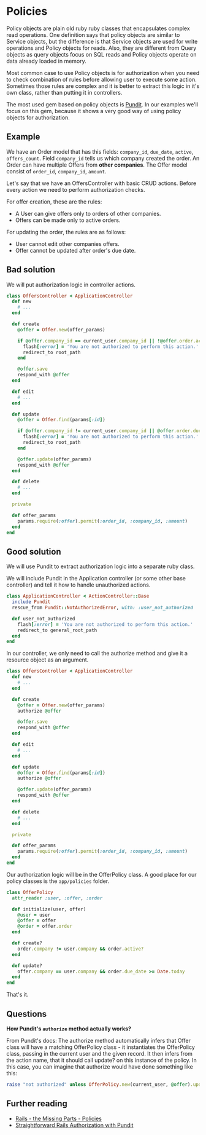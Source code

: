 # Policies

Policy objects are plain old ruby ruby classes that encapsulates complex read operations. One definition says that policy objects are similar to Service objects, but the difference is that Service objects are used for write operations and Policy objects for reads. Also, they are different from Query objects as query objects focus on SQL reads and Policy objects operate on data already loaded in memory.

Most common case to use Policy objects is for authorization when you need to check combination of rules before allowing user to execute some action. Sometimes those rules are complex and it is better to extract this logic in it's own class, rather than putting it in controllers.

The most used gem based on policy objects is [Pundit](https://github.com/elabs/pundit). In our examples we'll focus on this gem, because it shows a very good way of using policy objects for authorization.

## Example

We have an Order model that has this fields: `company_id`, `due_date`, `active`, `offers_count`. Field `company_id` tells us which company created the order. An Order can have multiple Offers from **other companies**. The Offer model consist of `order_id`, `company_id`, `amount`.

Let's say that we have an OffersController with basic CRUD actions. Before every action we need to perform authorization checks.

For offer creation, these are the rules:

- A User can give offers only to orders of other companies.
- Offers can be made only to active orders.

For updating the order, the rules are as follows:

- User cannot edit other companies offers.
- Offer cannot be updated after order's due date.

## Bad solution

We will put authorization logic in controller actions.

```ruby
class OffersController < ApplicationController
  def new
    # ...
  end

  def create
    @offer = Offer.new(offer_params)

    if @offer.company_id == current_user.company_id || !@offer.order.active?
      flash[:error] = 'You are not authorized to perform this action.'
      redirect_to root_path
    end

    @offer.save
    respond_with @offer
  end

  def edit
    # ...
  end

  def update
    @offer = Offer.find(params[:id])

    if @offer.company_id != current_user.company_id || @offer.order.due_date >= Date.today
      flash[:error] = 'You are not authorized to perform this action.'
      redirect_to root_path
    end

    @offer.update(offer_params)
    respond_with @offer
  end

  def delete
    # ...
  end

  private

  def offer_params
    params.require(:offer).permit(:order_id, :company_id, :amount)
  end
end
```

## Good solution

We will use Pundit to extract authorization logic into a separate ruby class.

We will include Pundit in the Application controller (or some other base controller) and tell it how to handle unauthorized actions.

```ruby
class ApplicationController < ActionController::Base
  include Pundit
  rescue_from Pundit::NotAuthorizedError, with: :user_not_authorized

  def user_not_authorized
    flash[:error] = 'You are not authorized to perform this action.'
    redirect_to general_root_path
  end
end
```

In our controller, we only need to call the authorize method and give it a resource object as an argument.

```ruby
class OffersController < ApplicationController
  def new
    # ...
  end

  def create
    @offer = Offer.new(offer_params)
    authorize @offer

    @offer.save
    respond_with @offer
  end

  def edit
    # ...
  end

  def update
    @offer = Offer.find(params[:id])
    authorize @offer

    @offer.update(offer_params)
    respond_with @offer
  end

  def delete
    # ...
  end

  private

  def offer_params
    params.require(:offer).permit(:order_id, :company_id, :amount)
  end
end
```

Our authorization logic will be in the OfferPolicy class. A good place for our policy classes is the `app/policies` folder.

```ruby
class OfferPolicy
  attr_reader :user, :offer, :order

  def initialize(user, offer)
    @user = user
    @offer = offer
    @order = offer.order
  end

  def create?
    order.company != user.company && order.active?
  end

  def update?
    offer.company == user.company && order.due_date >= Date.today
  end
end
```

That's it.

## Questions

**How Pundit's `authorize` method actually works?**

From Pundit's docs:
The authorize method automatically infers that Offer class will have a matching OfferPolicy class - it instantiates the OfferPolicy class, passing in the current user and the given record. It then infers from the action name, that it should call update? on this instance of the policy. In this case, you can imagine that authorize would have done something like this:

```ruby
raise "not authorized" unless OfferPolicy.new(current_user, @offer).update?
```

## Further reading

- [Rails - the Missing Parts - Policies](http://eng.joingrouper.com/blog/2014/03/20/rails-the-missing-parts-policies/)
- [Straightforward Rails Authorization with Pundit](http://www.sitepoint.com/straightforward-rails-authorization-with-pundit/)
